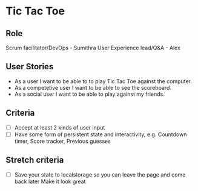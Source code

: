 # Tic Tac Toe


## Role

Scrum facilitator/DevOps - Sumithra
User Experience lead/Q&A  - Alex

## User Stories

- As a user I want to be able to to play Tic Tac Toe against the computer.
- As a competetive user I want to be able to see the scoreboard.
- As a social user I want to be able to play against my friends. 

## Criteria
 - [ ] Accept at least 2 kinds of user input
  - [ ] Have some form of persistent state and interactivity, e.g.
        Countdown timer, 
        Score tracker,
        Previous guesses

## Stretch criteria

- [ ] Save your state to localstorage so you can leave the page and come back later
    Make it look great

    
